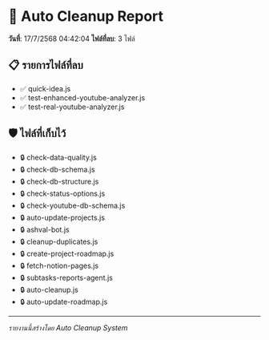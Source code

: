 # 🧹 Auto Cleanup Report

**วันที่**: 17/7/2568 04:42:04
**ไฟล์ที่ลบ**: 3 ไฟล์

## 📋 รายการไฟล์ที่ลบ

- ✅ quick-idea.js
- ✅ test-enhanced-youtube-analyzer.js
- ✅ test-real-youtube-analyzer.js

## 🛡️ ไฟล์ที่เก็บไว้

- 🔒 check-data-quality.js
- 🔒 check-db-schema.js
- 🔒 check-db-structure.js
- 🔒 check-status-options.js
- 🔒 check-youtube-db-schema.js
- 🔒 auto-update-projects.js
- 🔒 ashval-bot.js
- 🔒 cleanup-duplicates.js
- 🔒 create-project-roadmap.js
- 🔒 fetch-notion-pages.js
- 🔒 subtasks-reports-agent.js
- 🔒 auto-cleanup.js
- 🔒 auto-update-roadmap.js

---
*รายงานนี้สร้างโดย Auto Cleanup System*
